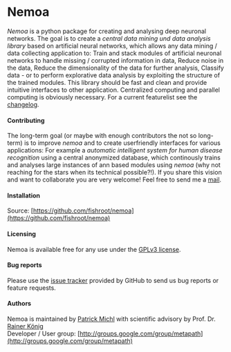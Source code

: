 Nemoa
========

*Nemoa* is a python package for creating and analysing deep neuronal networks. The goal is to create a *central data mining und data analysis library* based on artificial neural networks, which allows any data mining / data collecting application to: Train and stack modules of artificial neuronal networks to handle missing / corrupted information in data, Reduce noise in the data, Reduce the dimensionality of the data for further analysis, Classify data - or to perform explorative data analysis by exploiting the structure of the trained modules. This library should be fast and clean and provide intuitive interfaces to other application. Centralized computing and parallel computing is obviously necessary. For a current featurelist see the [changelog](https://github.com/fishroot/metapath/blob/master/changelog.md).

#### Contributing ####
The long-term goal (or maybe with enough contributors the not so long-term) is to improve *nemoa* and to create userfriendly interfaces for various applications: For example a *automatic intelligent system for human disease recognition* using a central anonymized database, which continously trains and analyses large instances of ann based modules using *nemoa* (why not reaching for the stars when its technical possible?!). If you share this vision and want to collaborate you are very welcome! Feel free to send me a [mail](https://www.mathi.uni-heidelberg.de/~pmichl/).

#### Installation ####
Source: [https://github.com/fishroot/nemoa](https://github.com/fishroot/nemoa)

#### Licensing ####
Nemoa is available free for any use under the [GPLv3 license](https://www.gnu.org/licenses/gpl.html).

#### Bug reports ####
Please use the [issue tracker](https://github.com/fishroot/nemoa/issues) provided by GitHub to send us bug reports or feature requests.

#### Authors ####
Nemoa is maintained by [Patrick Michl](https://www.mathi.uni-heidelberg.de/~pmichl/) with
scientific advisory by Prof. Dr. [Rainer König](http://ibios.dkfz.de/tbi/index.php/network-modeling/people/34-koenig) <br>
Developer / User group: [http://groups.google.com/group/metapath](http://groups.google.com/group/metapath)

